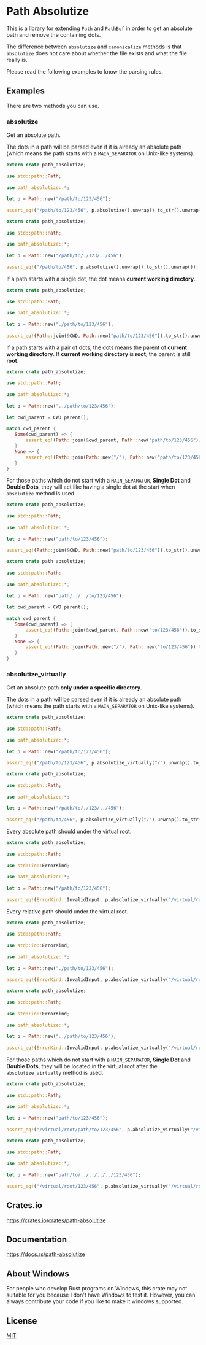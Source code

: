 Path Absolutize
====================

This is a library for extending `Path` and `PathBuf` in order to get an absolute path and remove the containing dots.

The difference between `absolutize` and `canonicalize` methods is that `absolutize` does not care about whether the file exists and what the file really is.

Please read the following examples to know the parsing rules.

## Examples

There are two methods you can use.

### absolutize

Get an absolute path.

The dots in a path will be parsed even if it is already an absolute path (which means the path starts with a `MAIN_SEPARATOR` on Unix-like systems).
    
```rust
extern crate path_absolutize;
    
use std::path::Path;
    
use path_absolutize::*;
    
let p = Path::new("/path/to/123/456");
    
assert_eq!("/path/to/123/456", p.absolutize().unwrap().to_str().unwrap());
```
    
```rust
extern crate path_absolutize;
    
use std::path::Path;
    
use path_absolutize::*;
    
let p = Path::new("/path/to/./123/../456");
    
assert_eq!("/path/to/456", p.absolutize().unwrap().to_str().unwrap());
```
    
If a path starts with a single dot, the dot means **current working directory**. 
    
```rust
extern crate path_absolutize;
    
use std::path::Path;
    
use path_absolutize::*;
    
let p = Path::new("./path/to/123/456");
    
assert_eq!(Path::join(&CWD, Path::new("path/to/123/456")).to_str().unwrap(), p.absolutize().unwrap().to_str().unwrap());
```


If a path starts with a pair of dots, the dots means the parent of **current working directory**. If **current working directory** is **root**, the parent is still **root**.

```rust
extern crate path_absolutize;
    
use std::path::Path;
    
use path_absolutize::*;
    
let p = Path::new("../path/to/123/456");
    
let cwd_parent = CWD.parent();
    
match cwd_parent {
   Some(cwd_parent) => {
       assert_eq!(Path::join(&cwd_parent, Path::new("path/to/123/456")).to_str().unwrap(), p.absolutize().unwrap().to_str().unwrap());
   }
   None => {
       assert_eq!(Path::join(Path::new("/"), Path::new("path/to/123/456")).to_str().unwrap(), p.absolutize().unwrap().to_str().unwrap());
   }
}
```

For those paths which do not start with a `MAIN_SEPARATOR`, **Single Dot** and **Double Dots**, they will act like having a single dot at the start when `absolutize` method is used.
    
```rust
extern crate path_absolutize;
    
use std::path::Path;
    
use path_absolutize::*;
    
let p = Path::new("path/to/123/456");
    
assert_eq!(Path::join(&CWD, Path::new("path/to/123/456")).to_str().unwrap(), p.absolutize().unwrap().to_str().unwrap());
```
    
```rust
extern crate path_absolutize;
    
use std::path::Path;
    
use path_absolutize::*;
    
let p = Path::new("path/../../to/123/456");
    
let cwd_parent = CWD.parent();
    
match cwd_parent {
   Some(cwd_parent) => {
       assert_eq!(Path::join(&cwd_parent, Path::new("to/123/456")).to_str().unwrap(), p.absolutize().unwrap().to_str().unwrap());
   }
   None => {
       assert_eq!(Path::join(Path::new("/"), Path::new("to/123/456")).to_str().unwrap(), p.absolutize().unwrap().to_str().unwrap());
   }
}
```

### absolutize_virtually

Get an absolute path **only under a specific directory**.

The dots in a path will be parsed even if it is already an absolute path (which means the path starts with a `MAIN_SEPARATOR` on Unix-like systems).
    
```rust
extern crate path_absolutize;
    
use std::path::Path;
    
use path_absolutize::*;
    
let p = Path::new("/path/to/123/456");
    
assert_eq!("/path/to/123/456", p.absolutize_virtually("/").unwrap().to_str().unwrap());
```
    
```rust
extern crate path_absolutize;
    
use std::path::Path;
    
use path_absolutize::*;
    
let p = Path::new("/path/to/./123/../456");
    
assert_eq!("/path/to/456", p.absolutize_virtually("/").unwrap().to_str().unwrap());
```
    
Every absolute path should under the virtual root.
    
```rust
extern crate path_absolutize;
    
use std::path::Path;
    
use std::io::ErrorKind;
    
use path_absolutize::*;
    
let p = Path::new("/path/to/123/456");
    
assert_eq!(ErrorKind::InvalidInput, p.absolutize_virtually("/virtual/root").unwrap_err().kind());
```
    
Every relative path should under the virtual root.
    
```rust
extern crate path_absolutize;
    
use std::path::Path;
    
use std::io::ErrorKind;
    
use path_absolutize::*;
    
let p = Path::new("./path/to/123/456");
    
assert_eq!(ErrorKind::InvalidInput, p.absolutize_virtually("/virtual/root").unwrap_err().kind());
```
    
```rust
extern crate path_absolutize;
    
use std::path::Path;
    
use std::io::ErrorKind;
    
use path_absolutize::*;
    
let p = Path::new("../path/to/123/456");
    
assert_eq!(ErrorKind::InvalidInput, p.absolutize_virtually("/virtual/root").unwrap_err().kind());
```
    
For those paths which do not start with a `MAIN_SEPARATOR`, **Single Dot** and **Double Dots**, they will be located in the virtual root after the `absolutize_virtually` method is used.
    
```rust
extern crate path_absolutize;
    
use std::path::Path;
    
use path_absolutize::*;
    
let p = Path::new("path/to/123/456");
    
assert_eq!("/virtual/root/path/to/123/456", p.absolutize_virtually("/virtual/root").unwrap().to_str().unwrap());
```
    
```rust
extern crate path_absolutize;
    
use std::path::Path;
    
use path_absolutize::*;
    
let p = Path::new("path/to/../../../../123/456");
    
assert_eq!("/virtual/root/123/456", p.absolutize_virtually("/virtual/root").unwrap().to_str().unwrap());
```

## Crates.io

https://crates.io/crates/path-absolutize

## Documentation

https://docs.rs/path-absolutize

## About Windows

For people who develop Rust programs on Windows, this crate may not suitable for you because I don't have Windows to test it. However, you can always contribute your code if you like to make it windows supported.

## License

[MIT](LICENSE)